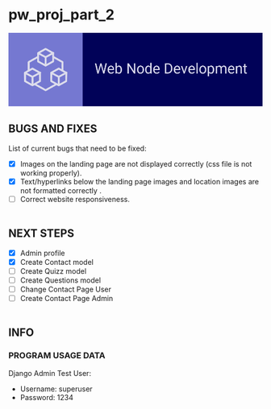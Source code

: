 # pw_proj_part_2

![Web Node Dev Logo](proj2/static/proj2/images/logo_completo.png)

## BUGS AND FIXES

List of current bugs that need to be fixed:

- [x] Images on the landing page are not displayed correctly (css file is not working properly).
- [x] Text/hyperlinks below the landing page images and location images are not formatted correctly .
- [ ] Correct website responsiveness. <br/><br/>

## NEXT STEPS

- [x] Admin profile
- [x] Create Contact model
- [ ] Create Quizz model
- [ ] Create Questions model
- [ ] Change Contact Page User
- [ ] Create Contact Page Admin <br/><br/>

## INFO

### PROGRAM USAGE DATA

Django Admin Test User:

- Username: superuser
- Password: 1234
